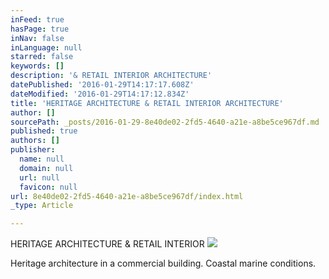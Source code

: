 ```yaml
---
inFeed: true
hasPage: true
inNav: false
inLanguage: null
starred: false
keywords: []
description: '& RETAIL INTERIOR ARCHITECTURE'
datePublished: '2016-01-29T14:17:17.608Z'
dateModified: '2016-01-29T14:17:12.834Z'
title: 'HERITAGE ARCHITECTURE & RETAIL INTERIOR ARCHITECTURE'
author: []
sourcePath: _posts/2016-01-29-8e40de02-2fd5-4640-a21e-a8be5ce967df.md
published: true
authors: []
publisher:
  name: null
  domain: null
  url: null
  favicon: null
url: 8e40de02-2fd5-4640-a21e-a8be5ce967df/index.html
_type: Article

---
```

HERITAGE ARCHITECTURE & RETAIL INTERIOR
![](https://the-grid-user-content.s3-us-west-2.amazonaws.com/cd0b9a46-1afd-4ac2-a2bc-a4e99e1335ae.jpg)

Heritage architecture in a commercial building. Coastal marine conditions.